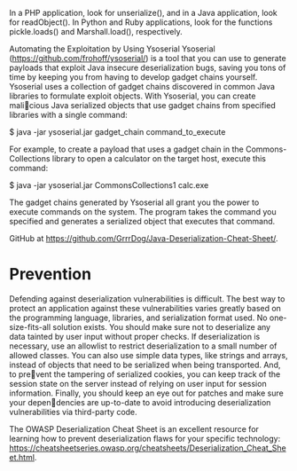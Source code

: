 In a PHP application, look for 
unserialize(), and in a Java application, look for readObject(). In Python and 
Ruby applications, look for the functions pickle.loads() and Marshall.load(), 
respectively.


Automating the Exploitation by Using Ysoserial
Ysoserial (https://github.com/frohoff/ysoserial/) is a tool that you can use to 
generate payloads that exploit Java insecure deserialization bugs, saving you 
tons of time by keeping you from having to develop gadget chains yourself.
Ysoserial uses a collection of gadget chains discovered in common Java 
libraries to formulate exploit objects. With Ysoserial, you can create malicious Java serialized objects that use gadget chains from specified libraries 
with a single command:

$ java -jar ysoserial.jar gadget_chain command_to_execute

For example, to create a payload that uses a gadget chain in the 
Commons-Collections library to open a calculator on the target host, 
execute this command:

$ java -jar ysoserial.jar CommonsCollections1 calc.exe

The gadget chains generated by Ysoserial all grant you the power to 
execute commands on the system. The program takes the command you 
specified and generates a serialized object that executes that command.

GitHub at https://github.com/GrrrDog/Java-Deserialization-Cheat-Sheet/.

# Prevention
Defending against deserialization vulnerabilities is difficult. The best way to 
protect an application against these vulnerabilities varies greatly based on 
the programming language, libraries, and serialization format used. No 
one-size-fits-all solution exists.
You should make sure not to deserialize any data tainted by user input 
without proper checks. If deserialization is necessary, use an allowlist to 
restrict deserialization to a small number of allowed classes.
You can also use simple data types, like strings and arrays, instead of 
objects that need to be serialized when being transported. And, to prevent the tampering of serialized cookies, you can keep track of the session 
state on the server instead of relying on user input for session information. 
Finally, you should keep an eye out for patches and make sure your dependencies are up-to-date to avoid introducing deserialization vulnerabilities 
via third-party code.

The OWASP Deserialization Cheat Sheet is an excellent resource for 
learning how to prevent deserialization flaws for your specific technology: 
https://cheatsheetseries.owasp.org/cheatsheets/Deserialization_Cheat_Sheet.html.
